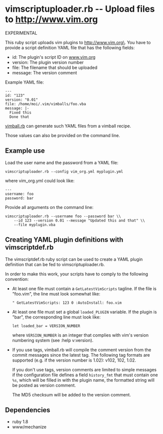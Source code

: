 vimscriptuploader.rb -- Upload files to http://www.vim.org
==========================================================

EXPERIMENTAL

This ruby script uploads vim plugins to http://www.vim.org\. You have to 
provide a script definition YAML file that has the following fields:

* id: The plugin's script ID on www.vim.org
* version: The plugin version number
* file: The filename that should be uploaded
* message: The version comment

Example YAML file:

    --- 
    id: "123"
    version: "0.01"
    file: /home/moi/.vim/vimballs/foo.vba
    message: |-
      Fixed this
      Done that

[vimball.rb](http://github.org/tomtom/vimball.rb) can generate such YAML 
files from a vimball recipe.

Those values can also be provided on the command line.


Example use
-----------

Load the user name and the password from a YAML file:

    vimscriptuploader.rb --config vim_org.yml myplugin.yml

where vim\_org.yml could look like:

    ---
    username: foo
    password: bar

Provide all arguments on the command line:

    vimscriptuploader.rb --username foo --password bar \\
        --id 123 --version 0.01 --message "Updated this and that" \\
        --file myplugin.vba



Creating YAML plugin definitions with vimscriptdef.rb
------------------------------------------------------

The vimscriptdef.rb ruby script can be used to create a YAML plugin 
definition that can be fed to vimscriptuploader.rb.

In order to make this work, your scripts have to comply to the following 
convention:

* At least one file must contain a `GetLatestVimScripts` tagline. If the 
  file is "foo.vim", the line must look somewhat like:

    `" GetLatestVimScripts: 123 0 :AutoInstall: foo.vim`

* At least one file must set a global `loaded_PLUGIN` variable. If the 
  plugin is "bar", the corresponding line must look like:

    `let loaded_bar = VERSION_NUMBER`

  where `VERSION_NUMBER` is an integer that complies with vim's version 
  numbering system (see :help v:version).

* If you use tags, vimball.rb will compile the comment version from the 
  commit messages since the latest tag. The following tag formats are 
  supported (e.g. if the version number is 1.02): v102, 102, 1.02.

  If you don't use tags, version comments are limited to simple messages 
  if the configuration file defines a field `history_fmt` that must 
  contain one `%s`, which will be filled in with the plugin name, the 
  formatted string will be posted as version comment.

  The MD5 checksum will be added to the version comment.


Dependencies
------------

* ruby 1.8
* www/mechanize

